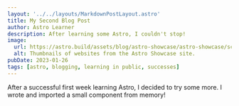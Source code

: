 ```yaml
---
layout: '../../layouts/MarkdownPostLayout.astro'
title: My Second Blog Post
author: Astro Learner
description: After learning some Astro, I couldn't stop!
image:
  url: https://astro.build/assets/blog/astro-showcase/astro-showcase/screenshot.jpg"
  alt: Thumbnails of websites from the Astro Showcase site.
pubDate: 2023-01-26
tags: [astro, blogging, learning in public, successes]
---
```


After a successful first week learning Astro, I decided to try some more. I wrote and imported a small component from memory!
